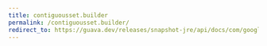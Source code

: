 ```yaml
---
title: contiguousset.builder
permalink: /contiguousset.builder/
redirect_to: https://guava.dev/releases/snapshot-jre/api/docs/com/google/common/collect/ContiguousSet.html#builder--
---
```

